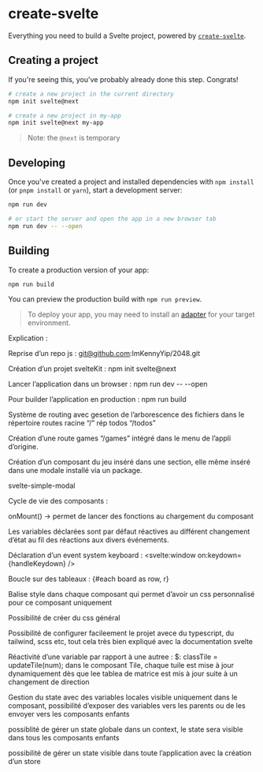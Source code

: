 # create-svelte

Everything you need to build a Svelte project, powered by [`create-svelte`](https://github.com/sveltejs/kit/tree/master/packages/create-svelte).

## Creating a project

If you're seeing this, you've probably already done this step. Congrats!

```bash
# create a new project in the current directory
npm init svelte@next

# create a new project in my-app
npm init svelte@next my-app
```

> Note: the `@next` is temporary

## Developing

Once you've created a project and installed dependencies with `npm install` (or `pnpm install` or `yarn`), start a development server:

```bash
npm run dev

# or start the server and open the app in a new browser tab
npm run dev -- --open
```

## Building

To create a production version of your app:

```bash
npm run build
```

You can preview the production build with `npm run preview`.

> To deploy your app, you may need to install an [adapter](https://kit.svelte.dev/docs/adapters) for your target environment.

Explication :

Reprise d’un repo js :
git@github.com:ImKennyYip/2048.git

Création d’un projet svelteKit :
npm init svelte@next

Lancer l’application dans un browser :
npm run dev -- --open

Pour builder l’application en production :
npm run build

Système de routing avec gesetion de l’arborescence des fichiers dans le répertoire routes
racine “/”
rép todos “/todos”

Création d’une route games “/games” intégré dans le menu de l’appli d’origine.

Création d’un composant du jeu inséré dans une section, elle même inséré dans une modale installé via un package.

svelte-simple-modal

Cycle de vie des composants :

onMount() -> permet de lancer des fonctions au chargement du composant

Les variables déclarées sont par défaut réactives au différent changement d’état au fil des réactions aux divers événements.

Déclaration d’un event system keyboard :
<svelte:window on:keydown={handleKeydown} />

Boucle sur des tableaux :
{#each board as row, r}

Balise style dans chaque composant qui permet d’avoir un css personnalisé pour ce composant uniquement

Possibilité de créer du css général

Possibilité de configurer facileement le projet avece du typescript, du tailwind, scss etc,
tout cela très bien expliqué avec la documentation svelte

Réactivité d’une variable par rapport à une autree :
$: classTile = updateTile(num);
dans le composant Tile, chaque tuile est mise à jour dynamiquement dès que lee tablea de matrice est mis à jour suite à un changement de direction

Gestion du state avec des variables locales visible uniquement dans le composant, possibilité d’exposer des variables vers les parents ou de les envoyer vers les composants enfants

possiblité de gérer un state globale dans un context, le state sera visible dans tous les composants enfants

possibilité de gérer un state visible dans toute l’application avec la création d’un store
